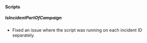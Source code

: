
#### Scripts
##### IsIncidentPartOfCampaign
- Fixed an issue where the script was running on each incident ID separately.
